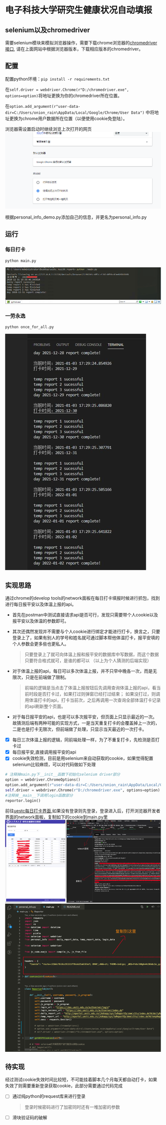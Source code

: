 # 电子科技大学研究生健康状况自动填报

## selenium以及chromedriver

需要selenium模块来模拟浏览器操作，需要下载chrome浏览器的[chromedriver接口](https://chromedriver.chromium.org/), 请在上面网站中根据浏览器版本，下载相应版本的chromedriver。

## 配置

配置python环境：`pip install -r requirements.txt`

在`self.driver = webdriver.Chrome(r"D:/chromedriver.exe", options=option)`将地址更换为你的chromedriver所在位置。

在`option.add_argument(r"user-data-dir=C:/Users/onion_rain\AppData/Local/Google/Chrome/User Data")` 中将地址更换为chrome用户数据所在位置（以便使用cookie免登陆）。

浏览器需设置启动时继续浏览上次打开的网页
![](readme_imgs/1.png)

根据personal_info_demo.py添加自己的信息，并更名为personal_info.py

## 运行

### 每日打卡

```bash
python main.py
```
![效果图](readme_imgs/2.png)

### 一劳永逸

```bash
python once_for_all.py
```
![效果图](readme_imgs/5.jpg)

## 实现思路
通过chrome的develop tools的network面板在每日打卡填报时候进行抓包，找到进行每日报平安以及体温上报的api。
+ 首先在postman中测试直接请求api是否可行，发现只需要带个人cookie以及报平安以及体温的参数即可。
 
+ 其次还偶然发现并不需要与个人cookie进行绑定才能进行打卡，换言之，只要登录上了，如果有别人的学号和姓名就可通过脚本帮他体温打卡，报平安填的个人参数会更多些也更私人。
    > 只要登录上了就可向体温上报和报平安的数据库中写数据，而这个数据只要符合格式就可，是谁的都可以
    >（以上为个人猜测的后端实现）

+ 对于体温上报的api，每日可以多次体温上报，并不只早中晚各一次，而是无限次，只是在前端做了限制。
    > 前端的逻辑是当点击了体温上报按钮后先调用查询体温上报的api，看当前时段是否打卡过，如果打过则弹窗已经打过结束；
    > 如果没打过，则调用体温打卡的api，打卡当前次，之后再调用一次查询全部体温打卡记录的api刷新整个页面。
  
+ 对于每日报平安的api，也是可以多次报平安，但页面上只显示最近的一次。故猜测后端有两种可能的实现方式，一是当天重复打卡的会覆盖掉上一次的，二是也是打卡无限次，但前端做了处理，只显示当天最近的一次打卡。

- [x] 每日三次体温上报的逻辑，同前端处理一样，为了不重复打卡，先检测是否打卡过
- [x] 每日报平安,直接调用报平安的api
- [x] cookie失效检测，目前是用selenium来自动获取的cookie，如果觉得配置selenium比较麻烦，可以对代码做如下处理
```python
# 注释掉main.py下__init__函数下初始化selenium driver部分
option = webdriver.ChromeOptions()
option.add_argument(r"user-data-dir=C:/Users/onion_rain\AppData/Local/Google/Chrome/User Data")
self.driver = webdriver.Chrome(r"D:/chromedriver.exe", options=option)
#注释掉__main__下调用login函数部分
reportor.login()
```
前往[uestc每日打卡界面](http://eportal.uestc.edu.cn/jkdkapp/sys/lwReportEpidemicStu/index.do),如果没有登录则先登录，登录进入后，打开浏览器开发者界面的network面板，复制如下的cookie到main.py里
![复制cookie](readme_imgs/3.png)
![复制cookie2](readme_imgs/4.png)

## 待实现
经过测试cookie失效时间比较短，不可能挂着脚本几个月每天都自动打卡，如果失效了则需要重新登录获取cookie，此部分需要通过代码完成
- [ ] 通过纯python的request库来进行登录
    >登录时候密码进行了加密同时还有一堆加密的参数
- [ ] 滑块验证码的破解
